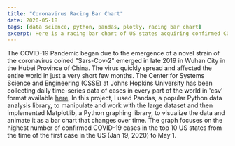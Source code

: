 ```yaml
---
title: "Coronavirus Racing Bar Chart"
date: 2020-05-18
tags: [data science, python, pandas, plotly, racing bar chart]
excerpt: Here is a racing bar chart of US states acquiring confirmed COVID-19 cases from the beginning of the outbreak to present day.
---
```

The COVID-19 Pandemic began due to the emergence of a novel strain of the coronavirus coined "Sars-Cov-2" emerged in late 2019 in Wuhan City in the Hubei Province of China. The virus quickly spread and affected the entire world in just a very short few months. The Center for Systems Science and Engineering (CSSE) at Johns Hopkins University has been collecting daily time-series data of cases in every part of the world in 'csv' format available [here](https://github.com/CSSEGISandData/COVID-19). In this project, I used Pandas, a popular Python data analysis library, to manipulate and work with the large dataset and then implemented Matplotlib, a Python graphing library, to visualize the data and animate it as a bar chart that changes over time. The graph focuses on the highest number of confirmed COVID-19 cases in the top 10 US states from the time of the first case in the US (Jan 19, 2020) to May 1. 
